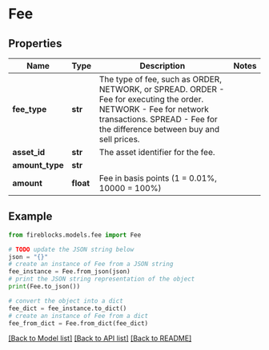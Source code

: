 # Fee


## Properties

Name | Type | Description | Notes
------------ | ------------- | ------------- | -------------
**fee_type** | **str** | The type of fee, such as ORDER, NETWORK, or SPREAD. ORDER - Fee for executing the order. NETWORK - Fee for network transactions. SPREAD - Fee for the difference between buy and sell prices.  | 
**asset_id** | **str** | The asset identifier for the fee. | 
**amount_type** | **str** |  | 
**amount** | **float** | Fee in basis points (1 &#x3D; 0.01%, 10000 &#x3D; 100%) | 

## Example

```python
from fireblocks.models.fee import Fee

# TODO update the JSON string below
json = "{}"
# create an instance of Fee from a JSON string
fee_instance = Fee.from_json(json)
# print the JSON string representation of the object
print(Fee.to_json())

# convert the object into a dict
fee_dict = fee_instance.to_dict()
# create an instance of Fee from a dict
fee_from_dict = Fee.from_dict(fee_dict)
```
[[Back to Model list]](../README.md#documentation-for-models) [[Back to API list]](../README.md#documentation-for-api-endpoints) [[Back to README]](../README.md)


